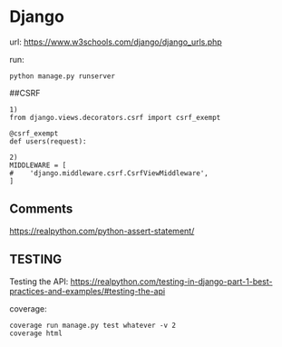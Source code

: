 # Django

url: https://www.w3schools.com/django/django_urls.php


run:
```
python manage.py runserver
```

##CSRF

```
1)
from django.views.decorators.csrf import csrf_exempt

@csrf_exempt
def users(request):

2)
MIDDLEWARE = [
#    'django.middleware.csrf.CsrfViewMiddleware',
]
```

## Comments
https://realpython.com/python-assert-statement/

## TESTING
Testing the API:
https://realpython.com/testing-in-django-part-1-best-practices-and-examples/#testing-the-api

coverage:
```
coverage run manage.py test whatever -v 2
coverage html
```